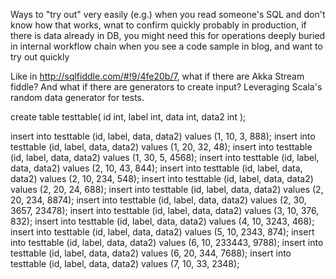 Ways to "try out" very easily
(e.g.) when you read someone's SQL and don't know how that works, wnat to confirm quickly
          probably in production, if there is data already in DB, you might need this for operations deeply
          buried in internal workflow chain
       when you see a code sample in blog, and want to try out quickly


Like in http://sqlfiddle.com/#!9/4fe20b/7, what if there are Akka Stream fiddle?
And what if there are generators to create input? Leveraging Scala's random data generator for tests.

create table testtable(
  id int,
  label int,
  data int,
  data2 int
);

insert into testtable (id, label, data, data2) values (1, 10, 3, 888);
insert into testtable (id, label, data, data2) values (1, 20, 32, 48);
insert into testtable (id, label, data, data2) values (1, 30, 5, 4568);
insert into testtable (id, label, data, data2) values (2, 10, 43, 844);
insert into testtable (id, label, data, data2) values (2, 10, 234, 548);
insert into testtable (id, label, data, data2) values (2, 20, 24, 688);
insert into testtable (id, label, data, data2) values (2, 20, 234, 8874);
insert into testtable (id, label, data, data2) values (2, 30, 3657, 23478);
insert into testtable (id, label, data, data2) values (3, 10, 376, 832);
insert into testtable (id, label, data, data2) values (4, 10, 3243, 468);
insert into testtable (id, label, data, data2) values (5, 10, 2343, 874);
insert into testtable (id, label, data, data2) values (6, 10, 233443, 9788);
insert into testtable (id, label, data, data2) values (6, 20, 344, 7688);
insert into testtable (id, label, data, data2) values (7, 10, 33, 2348);

